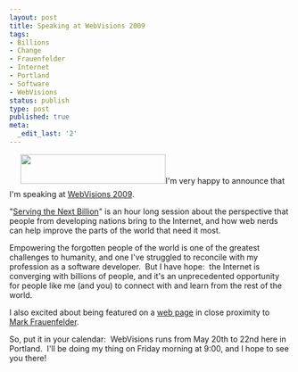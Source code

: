 ```yaml
---
layout: post
title: Speaking at WebVisions 2009
tags:
- Billions
- Change
- Frauenfelder
- Internet
- Portland
- Software
- WebVisions
status: publish
type: post
published: true
meta:
  _edit_last: '2'
---
```

<a href="http://webvisionsevent.com/"><img class="alignright" style="margin-bottom: 10px; margin-left: 20px;" title="WebVisions 2009" src="http://webvisionsevent.com/pix/pix2009/logo.gif" alt="" width="260" height="53" /></a>I'm very happy to announce that I'm speaking at <a href="http://webvisionsevent.com/">WebVisions 2009</a>.

"<a href="http://webvisionsevent.com/sessions/serving_the_next_billion_4D70/">Serving the Next Billion</a>" is an hour long session about the perspective that people from developing nations bring to the Internet, and how web nerds can help improve the parts of the world that need it most.

Empowering the forgotten people of the world is one of the greatest challenges to humanity, and one I've struggled to reconcile with my profession as a software developer.  But I have hope:  the Internet is converging with billions of people, and it's an unprecedented opportunity for people like me (and you) to connect with and learn from the rest of the world.

I also excited about being featured on a <a href="http://webvisionsevent.com/speakers/">web page</a> in close proximity to <a href="http://webvisionsevent.com/speakers/frauenfelder_mark_JNFM/?redir=Li4vI3NwZWFrZXJfNg==">Mark Frauenfelder</a>.

So, put it in your calendar:  WebVisions runs from May 20th to 22nd here in Portland.  I'll be doing my thing on Friday morning at 9:00, and I hope to see you there!
